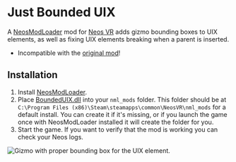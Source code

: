 Just Bounded UIX
===========

A [NeosModLoader](https://github.com/zkxs/NeosModLoader) mod for [Neos VR](https://neos.com/) adds gizmo bounding boxes to UIX elements,
as well as fixing UIX elements breaking when a parent is inserted.

- Incompatible with the [original mod](https://github.com/Banane9/NeosBoundedUIX/)!

## Installation
1. Install [NeosModLoader](https://github.com/zkxs/NeosModLoader).
2. Place [BoundedUIX.dll](https://github.com/art0007i/JustBoundedUIX/releases/latest/download/BoundedUIX.dll) into your `nml_mods` folder. This folder should be at `C:\Program Files (x86)\Steam\steamapps\common\NeosVR\nml_mods` for a default install. You can create it if it's missing, or if you launch the game once with NeosModLoader installed it will create the folder for you.
3. Start the game. If you want to verify that the mod is working you can check your Neos logs.

![Gizmo with proper bounding box for the UIX element.](https://github.com/art0007i/JustBoundedUIX/assets/19620451/c4a2c4d0-e22b-40b9-b835-c724e3a09f4f)
